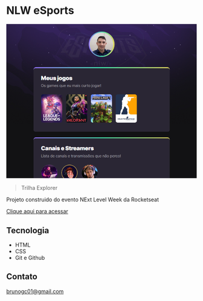 # NLW eSports 
![preview](./.github/preview.png)

> Trilha Explorer

Projeto construido do evento NExt Level Week da Rocketseat

[Clique aqui para acessar](https://brunoconstancio.github.io/nlw-esports-explorer/)

## Tecnologia 

- HTML 
- CSS
- Git e Github

## Contato

brunogc01@gmail.com
